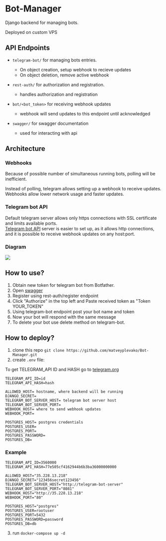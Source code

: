 # Bot-Manager

Django backend for managing bots.

Deployed on custom VPS

## API Endpoints

- `telegram-bot/` for managing bots entries.
   - On object creation, setup webhook to recieve updates
   - On object deletion, remove active webhook


- `rest-auth/` for authorization and registration.
   - handles authorization and registration
   

- `bot/<bot_token>` for receiving webhook updates
   - webhook will send updates to this endpoint until acknowledged


- `swagger/` for swagger documentation
   - used for interacting with api

## Architecture
### Webhooks
Because of possible number of simultaneous running bots, polling will be inefficient.

Instead of polling, telegram allows setting up a webhook to receive updates.
Webhooks allow lower network usage and faster updates.

### Telegram bot API
Default telegram server allows only https connections with SSL certificate 
and limits available ports. \
[Telegram bot API](https://github.com/tdlib/telegram-bot-api) server is easier to set up, as it allows 
http connections, and it is possible to receive webhook updates on any host:port.

### Diagram
![](https://i.imgur.com/JsYBdma.png)

## How to use?
1. Obtain new token for telegram bot from Botfather. 
2. Open [swagger](http://35.228.13.218:8000/swagger/) 
3. Register using rest-auth/register endpoint
4. Click "Authorize" in the top left and Paste received token as "Token YOUR_TOKEN" 
5. Using telegram-bot endpoint post your bot name and token
6. Now your bot will respond with the same message
7. To delete your bot use delete method on telegram-bot.

## How to deploy?

1. clone this repo
   `git clone https://github.com/matveyplevako/Bot-Manager.git`
2. create `.env` file:

To get TELEGRAM_API ID and HASH go to [telegram.org](https://core.telegram.org/api/obtaining_api_id)
```env
TELEGRAM_API_ID=id
TELEGRAM_API_HASH=hash

ALLOWED_HOST= hostname, where backend will be running
DJANGO_SECRET=
TELEGRAM_BOT_SERVER_HOST= telegram bot server host
TELEGRAM_BOT_SERVER_PORT=
WEBHOOK_HOST= where to send webhook updates
WEBHOOK_PORT= 

POSTGRES_HOST= postgres credentials
POSTGRES_USER=
POSTGRES_PORT=
POSTGRES_PASSWORD=
POSTGRES_DB=
```

### Example
```env
TELEGRAM_API_ID=3560000
TELEGRAM_API_HASH=77e505cf4162944b6b3ba36000000000

ALLOWED_HOST="35.228.13.218"
DJANGO_SECRET="123456secret123456"
TELEGRAM_BOT_SERVER_HOST="http://telegram-bot-server"
TELEGRAM_BOT_SERVER_PORT="8081"
WEBHOOK_HOST="http://35.228.13.218"
WEBHOOK_PORT="80"

POSTGRES_HOST="postgres"
POSTGRES_USER=rootuser
POSTGRES_PORT=5432
POSTGRES_PASSWORD=password
POSTGRES_DB=db
```
3. run `docker-compose up -d`

